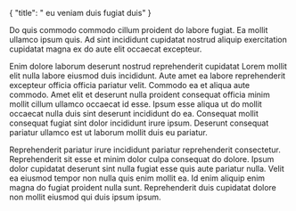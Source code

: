 {
  "title": " eu veniam duis fugiat duis"
}

Do quis commodo commodo cillum proident do labore fugiat. Ea mollit ullamco ipsum quis. Ad sint incididunt cupidatat nostrud aliquip exercitation cupidatat magna ex do aute elit occaecat excepteur.

Enim dolore laborum deserunt nostrud reprehenderit cupidatat Lorem mollit elit nulla labore eiusmod duis incididunt. Aute amet ea labore reprehenderit excepteur officia officia pariatur velit. Commodo ea et aliqua aute commodo. Amet elit et deserunt nulla proident consequat officia minim mollit cillum ullamco occaecat id esse. Ipsum esse aliqua ut do mollit occaecat nulla duis sint deserunt incididunt do ea. Consequat mollit consequat fugiat sint dolor incididunt irure ipsum. Deserunt consequat pariatur ullamco est ut laborum mollit duis eu pariatur.

Reprehenderit pariatur irure incididunt pariatur reprehenderit consectetur. Reprehenderit sit esse et minim dolor culpa consequat do dolore. Ipsum dolor cupidatat deserunt sint nulla fugiat esse quis aute pariatur nulla. Velit ea eiusmod tempor non nulla quis enim mollit ea. Id enim aliquip enim magna do fugiat proident nulla sunt. Reprehenderit duis cupidatat dolore non mollit eiusmod qui duis ipsum ipsum.